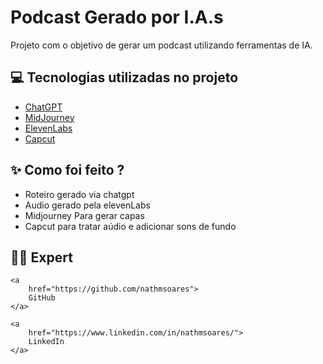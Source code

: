 
# Podcast Gerado por I.A.s

Projeto com o objetivo de gerar um podcast utilizando ferramentas de IA.

## 💻 Tecnologias utilizadas no projeto

- [ChatGPT](https://chat.openai.com/) 
- [MidJourney](https://www.midjourney.com/app/)
- [ElevenLabs](https://beta.elevenlabs.io/)
- [Capcut](https://www.capcut.com/pt-br/)

## ✨ Como foi feito ?

- Roteiro gerado via chatgpt
- Audio gerado pela elevenLabs
- Midjourney Para gerar capas
- Capcut para tratar aúdio e adicionar sons de fundo

## 👨‍💻 Expert

    <a 
        href="https://github.com/nathmsoares">
        GitHub
    </a>
   
    <a 
        href="https://www.linkedin.com/in/nathmsoares/">
        LinkedIn
    </a>
    
